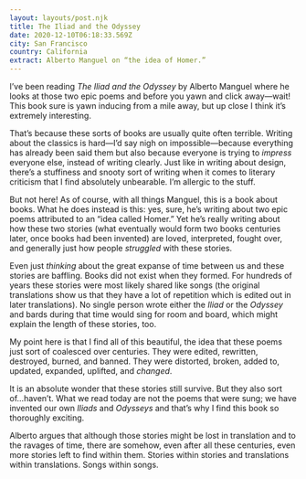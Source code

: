 ```yaml
---
layout: layouts/post.njk
title: The Iliad and the Odyssey
date: 2020-12-10T06:18:33.569Z
city: San Francisco
country: California
extract: Alberto Manguel on “the idea of Homer.”
---
```


I’ve been reading _The Iliad and the Odyssey_ by Alberto Manguel where he looks at those two epic poems and before you yawn and click away—wait! This book sure is yawn inducing from a mile away, but up close I think it’s extremely interesting.

That’s because these sorts of books are usually quite often terrible. Writing about the classics is hard—I’d say nigh on impossible—because everything has already been said them but also because everyone is trying to _impress_ everyone else, instead of writing clearly. Just like in writing about design, there’s a stuffiness and snooty sort of writing when it comes to literary criticism that I find absolutely unbearable. I’m allergic to the stuff.

But not here! As of course, with all things Manguel, this is a book about books. What he does instead is this: yes, sure, he’s writing about two epic poems attributed to an “idea called Homer.” Yet he’s really writing about how these two stories (what eventually would form two books centuries later, once books had been invented) are loved, interpreted, fought over, and generally just how people _struggled_ with these stories.

Even just _thinking_ about the great expanse of time between us and these stories are baffling. Books did not exist when they formed. For hundreds of years these stories were most likely shared like songs (the original translations show us that they have a lot of repetition which is edited out in later translations). No single person wrote either the _Iliad_ or the _Odyssey_ and bards during that time would sing for room and board, which might explain the length of these stories, too.

My point here is that I find all of this beautiful, the idea that these poems just sort of coalesced over centuries. They were edited, rewritten, destroyed, burned, and banned. They were distorted, broken, added to, updated, expanded, uplifted, and _changed_.

It is an absolute wonder that these stories still survive. But they also sort of...haven’t. What we read today are not the poems that were sung; we have invented our own _Iliads_ and _Odysseys_ and that’s why I find this book so thoroughly exciting.

Alberto argues that although those stories might be lost in translation and to the ravages of time, there are somehow, even after all these centuries, even more stories left to find within them. Stories within stories and translations within translations. Songs within songs.
